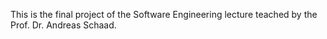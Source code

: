 This is the final project of the Software Engineering lecture teached by the
Prof. Dr. Andreas Schaad.